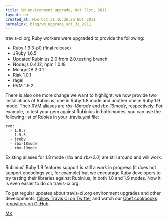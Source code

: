 ```yaml
---
title: VM environment upgrade, Oct 31st, 2011
layout: en
created_at: Mon Oct 31 16:26:26 EDT 2011
permalink: blog/vm_upgrade_oct_31_2011
---
```


travis-ci.org Ruby workers were upgraded to provide the following:

 * Ruby 1.9.3-p0 (final release)
 * JRuby 1.6.5
 * Updated Rubinius 2.0 from 2.0.testing branch
 * Node.js 0.4.12, npm 1.0.18
 * MongoDB 2.0.1
 * Riak 1.0.1
 * ragel
 * RVM 1.9.2

There is also one more change we want to highlight: we now provide two installations of Rubinius, one in Ruby 1.8 mode
and another one in Ruby 1.9 mode. Their RVM aliases are *rbx-18mode* and *rbx-19mode*, respectively. For example, to test your gem
against Rubinius in both modes, you can use the following list of Rubies in your .travis.yml file:

    rvm:
      - 1.8.7
      - 1.9.3
      - jruby
      - rbx-18mode
      - rbx-19mode


Existing aliases for 1.8 mode (*rbx* and *rbx-2.0*) are still around and will work.

Rubinius' Ruby 1.9 features support is still a work in progress (it does not support encodings yet, for example) but
we encourage Ruby developers to try testing their libraries against Rubinius, in both 1.8 and 1.9 modes. Now it is even
easier to do on travis-ci.org.

To get regular updates about travis-ci.org environment upgrades and other developments, [follow Travis CI on Twitter](https://twitter.com/travisci)
and watch our [Chef cookbooks repository on GitHub](https://github.com/travis-ci/travis-cookbooks/tree/master/vagrant_base).


[MK](https://twitter.com/michaelklishin)
